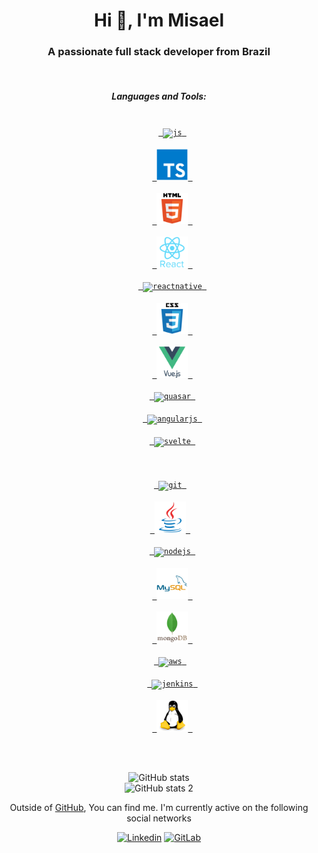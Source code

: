 <h1 align="center">Hi 👋, I'm Misael</h1>
<h3 align="center">A passionate full stack developer from Brazil</h3>

<br/>
<div align="center">
<h5 align="center">Languages and Tools:</h3>

  <p align="center">
    <code>
      <a href="https://www.w3schools.com/css/" target="_blank"> <img src="https://upload.wikimedia.org/wikipedia/commons/thumb/9/99/Unofficial_JavaScript_logo_2.svg/1200px-Unofficial_JavaScript_logo_2.svg.png" alt="js" width="50" height="50"/> </a>
    </code>
    <code>
      <a href="https://www.typescriptlang.org/" target="_blank"> <img src="https://raw.githubusercontent.com/devicons/devicon/master/icons/typescript/typescript-original.svg" alt="typescript" width="50" height="50"/> </a>
    </code>
    <code>
      <a href="https://www.w3.org/html/" target="_blank"> <img src="https://raw.githubusercontent.com/devicons/devicon/master/icons/html5/html5-original-wordmark.svg" alt="html5" width="50" height="50"/> </a>
    </code>
    <code>
      <a href="https://reactjs.org/" target="_blank"> <img src="https://raw.githubusercontent.com/devicons/devicon/master/icons/react/react-original-wordmark.svg" alt="react" width="50" height="50"/> </a>
    </code>
    <code>
      <a href="https://reactnative.dev/" target="_blank"> <img src="https://reactnative.dev/img/header_logo.svg" alt="reactnative" width="50" height="50"/> </a>
    </code>
    <code>
      <a href="https://www.w3schools.com/css/" target="_blank"> <img src="https://raw.githubusercontent.com/devicons/devicon/master/icons/css3/css3-original-wordmark.svg" alt="css3" width="50" height="50"/> </a>
    </code>
     <code>
      <a href="https://vuejs.org/" target="_blank"> <img src="https://raw.githubusercontent.com/devicons/devicon/master/icons/vuejs/vuejs-original-wordmark.svg" alt="vuejs" width="50" height="50"/> </a>
    </code>
    <code>
      <a href="https://quasar.dev/" target="_blank"> <img src="https://cdn.quasar.dev/logo/svg/quasar-logo.svg" alt="quasar" width="50" height="50"/> </a>
    </code>
    <code>
      <a href="https://angular.io" target="_blank"> <img src="https://upload.wikimedia.org/wikipedia/commons/thumb/c/cf/Angular_full_color_logo.svg/250px-Angular_full_color_logo.svg.png" alt="angularjs" width="50" height="50"/> </a>
    </code>
    <code>
      <a href="https://svelte.dev" target="_blank"> <img src="https://upload.wikimedia.org/wikipedia/commons/1/1b/Svelte_Logo.svg" alt="svelte" width="50" height="50"/> </a>
    </code>
    <br/><br/>
     <code>
      <a href="https://git-scm.com/" target="_blank"> <img src="https://www.vectorlogo.zone/logos/git-scm/git-scm-icon.svg" alt="git" width="50" height="50"/> </a> 
    </code>
    <code>
      <a href="https://www.java.com" target="_blank"> <img src="https://raw.githubusercontent.com/devicons/devicon/master/icons/java/java-original.svg" alt="java" width="50" height="50"/> </a> 
    </code>
    <code>
      <a href="https://nodejs.org" target="_blank"> <img src="https://expresssnippets.gallerycdn.vsassets.io/extensions/expresssnippets/vscode-express-snippets/1.1.1/1584398471282/Microsoft.VisualStudio.Services.Icons.Default" alt="nodejs" width="50" height="50"/> </a>
    </code>
    <code>
      <a href="https://www.mysql.com/" target="_blank"> <img src="https://raw.githubusercontent.com/devicons/devicon/master/icons/mysql/mysql-original-wordmark.svg" alt="mysql" width="50" height="50"/> </a>
    </code>
    <code>
      <a href="https://www.mongodb.com/" target="_blank"> <img src="https://raw.githubusercontent.com/devicons/devicon/master/icons/mongodb/mongodb-original-wordmark.svg" alt="mongodb" width="50" height="50"/> </a>
    </code>
    <code>
      <a href="https://aws.amazon.com" target="_blank"> <img src="https://media-exp1.licdn.com/dms/image/C4D0BAQGnoXT8Ty8whg/company-logo_200_200/0/1622566352666?e=2159024400&v=beta&t=N25JIgaaMgiPz6k--dhmMLi1i4ciqUvzNHzOYArQZlo" alt="aws" width="50" height="50"/> </a> 
    </code>
    <code>
      <a href="https://www.jenkins.io" target="_blank"> <img src="https://www.vectorlogo.zone/logos/jenkins/jenkins-icon.svg" alt="jenkins" width="50" height="50"/> </a>
    </code>
    <code>
      <a href="https://www.linux.org/" target="_blank"> <img src="https://raw.githubusercontent.com/devicons/devicon/master/icons/linux/linux-original.svg" alt="linux" width="50" height="50"/> </a>
    </code>   
    <br/>
   
  </p>
  
  <br/>

![GitHub stats](https://github-readme-stats.vercel.app/api/top-langs?username=misaeldossantos&show_icons=true&locale=en&layout=compact)
  <br/>
![GitHub stats 2](https://github-readme-stats.vercel.app/api?username=misaeldossantos&show_icons=true)
  
Outside of [GitHub](https://github.com/misaeldossantos), You can find me. I'm currently active on the following social networks

[![Linkedin](https://img.shields.io/badge/LinkedIn-0077B5?style=for-the-badge&logo=linkedin&logoColor=white)](https://linkedin.com/in/misael-dos-santos10)
[![GitLab](https://img.shields.io/badge/GitLab-330F63?style=for-the-badge&logo=gitlab&logoColor=white)](https://gitlab.com/misaeldossantos)
  
</div>
